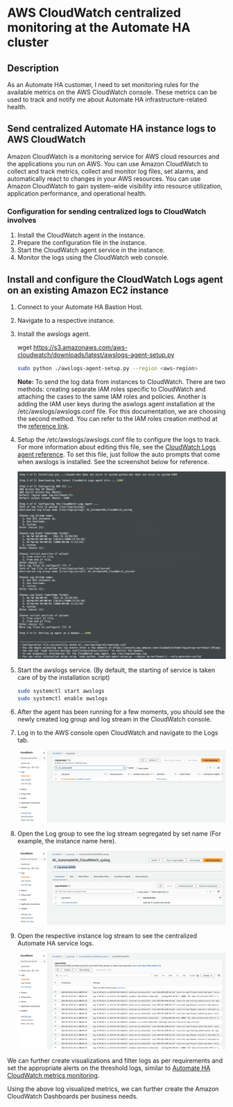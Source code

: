# AWS CloudWatch centralized monitoring at the Automate HA cluster

## Description

As an Automate HA customer, I need to set monitoring rules for the available metrics on the AWS CloudWatch console. These metrics can be used to track and notify me about Automate HA infrastructure-related health.

## Send centralized Automate HA instance logs to AWS CloudWatch

Amazon CloudWatch is a monitoring service for AWS cloud resources and the applications you run on AWS. You can use Amazon CloudWatch to collect and track metrics, collect and monitor log files, set alarms, and automatically react to changes in your AWS resources. You can use Amazon CloudWatch to gain system-wide visibility into resource utilization, application performance, and operational health.

### Configuration for sending centralized logs to CloudWatch involves

1. Install the CloudWatch agent in the instance.
1. Prepare the configuration file in the instance.
1. Start the CloudWatch agent service in the instance.
1. Monitor the logs using the CloudWatch web console.

## Install and configure the CloudWatch Logs agent on an existing Amazon EC2 instance

1. Connect to your Automate HA Bastion Host.

1. Navigate to a respective instance.

1. Install the awslogs agent.

    wget https://s3.amazonaws.com/aws-cloudwatch/downloads/latest/awslogs-agent-setup.py

    ```sh
    sudo python ./awslogs-agent-setup.py --region <aws-region>
    ```

    **Note:** To send the log data from instances to CloudWatch. There are two methods: creating separate IAM roles specific to CloudWatch and attaching the cases to the same IAM roles and policies. Another is adding the IAM user keys during the aswlogs agent installation at the /etc/awslogs/awslogs.conf file. For this documentation, we are choosing the second method. You can refer to the IAM roles creation method at the [reference link](https://docs.aws.amazon.com/AmazonCloudWatch/latest/monitoring/create-iam-roles-for-cloudwatch-agent.html).

1. Setup the /etc/awslogs/awslogs.conf file to configure the logs to track. For more information about editing this file, see the [CloudWatch Logs agent reference](https://docs.aws.amazon.com/AmazonCloudWatch/latest/logs/AgentReference.html). To set this file, just follow the auto prompts that come when awslogs is installed. See the screenshot below for reference.

    ![awslogs_configuration](images/awslogs_configure.png)

1. Start the awslogs service. (By default, the starting of service is taken care of by the installation script)

    ```sh
    sudo systemctl start awslogs
    sudo systemctl enable awslogs
    ```

1. After the agent has been running for a few moments, you should see the newly created log group and log stream in the CloudWatch console.

1. Log in to the AWS console open CloudWatch and navigate to the Logs tab.

    ![CloudWatch_LogsGroup](images/CloudWatch_logsGroup.png)

1. Open the Log group to see the log stream segregated by set name (For example, the instance name here).

   ![CloudWatch_LogStream](images/CloudWatch_logstream.png)

1. Open the respective instance log stream to see the centralized Automate HA service logs.

    ![ClodWatch_Logs](images/CloudWatch_Logs.png)

We can further create visualizations and filter logs as per requirements and set the appropriate alerts on the threshold logs, similar to [Automate HA CloudWatch metrics monitoring](/cloud-watch/AWS_CloudWatch_Metrics_Monitoring_Configration.md).

Using the above log visualized metrics, we can further create the Amazon CloudWatch Dashboards per business needs.

